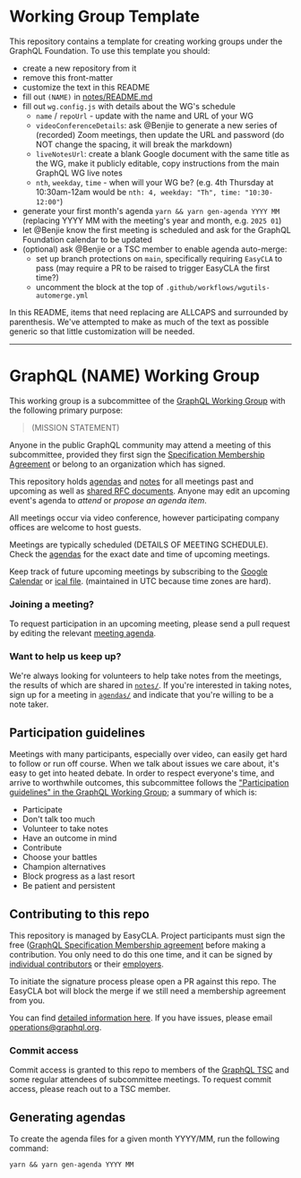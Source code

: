 # Working Group Template

This repository contains a template for creating working groups under the
GraphQL Foundation. To use this template you should:

- create a new repository from it
- remove this front-matter
- customize the text in this README
- fill out `(NAME)` in [notes/README.md](notes/README.md)
- fill out `wg.config.js` with details about the WG's schedule
  - `name` / `repoUrl` - update with the name and URL of your WG
  - `videoConferenceDetails`: ask @Benjie to generate a new series of (recorded) Zoom meetings, then update the URL and password (do NOT change the spacing, it will break the markdown)
  - `liveNotesUrl`: create a blank Google document with the same title as the
    WG, make it publicly editable, copy instructions from the main GraphQL WG
    live notes
  - `nth`, `weekday`, `time` - when will your WG be? (e.g. 4th Thursday at 10:30am-12am would be `nth: 4, weekday: "Th", time: "10:30-12:00"`)
- generate your first month's agenda `yarn && yarn gen-agenda YYYY MM` (replacing YYYY MM with the meeting's year and month, e.g. `2025 01`)
- let @Benjie know the first meeting is scheduled and ask for the GraphQL Foundation calendar to be updated
- (optional) ask @Benjie or a TSC member to enable agenda auto-merge:
  - set up branch protections on `main`, specifically requiring `EasyCLA` to pass (may require a PR to be raised to trigger EasyCLA the first time?)
  - uncomment the block at the top of `.github/workflows/wgutils-automerge.yml`

In this README, items that need replacing are ALLCAPS and surrounded by
parenthesis. We've attempted to make as much of the text as possible generic so
that little customization will be needed.

---

# GraphQL (NAME) Working Group

This working group is a subcommittee of the
[GraphQL Working Group](https://github.com/graphql/graphql-wg) with the
following primary purpose:

> (MISSION STATEMENT)

Anyone in the public GraphQL community may attend a meeting of this
subcommittee, provided they first sign the
[Specification Membership Agreement](https://github.com/graphql/graphql-wg/tree/main/membership)
or belong to an organization which has signed.

This repository holds [agendas](./agendas) and [notes](./notes) for all meetings
past and upcoming as well as [shared RFC documents](./rfcs). Anyone may edit an
upcoming event's agenda to _attend_ or _propose an agenda item_.

All meetings occur via video conference, however participating company offices
are welcome to host guests.

Meetings are typically scheduled (DETAILS OF MEETING SCHEDULE). Check the
[agendas](./agendas) for the exact date and time of upcoming meetings.

Keep track of future upcoming meetings by subscribing to the
[Google Calendar](https://calendar.google.com/calendar?cid=bGludXhmb3VuZGF0aW9uLm9yZ19pazc5dDl1dWoycDMyaTNyMjAzZGd2NW1vOEBncm91cC5jYWxlbmRhci5nb29nbGUuY29t)
or
[ical file](https://calendar.google.com/calendar/ical/linuxfoundation.org_ik79t9uuj2p32i3r203dgv5mo8%40group.calendar.google.com/public/basic.ics).
(maintained in UTC because time zones are hard).

### Joining a meeting?

To request participation in an upcoming meeting, please send a pull request by
editing the relevant [meeting agenda](./agendas).

### Want to help us keep up?

We're always looking for volunteers to help take notes from the meetings, the
results of which are shared in [`notes/`](./notes). If you're interested in
taking notes, sign up for a meeting in [`agendas/`](./agendas) and indicate that
you're willing to be a note taker.

## Participation guidelines

Meetings with many participants, especially over video, can easily get hard to
follow or run off course. When we talk about issues we care about, it's easy to
get into heated debate. In order to respect everyone's time, and arrive to
worthwhile outcomes, this subcommittee follows the
["Participation guidelines" in the GraphQL Working Group](https://github.com/graphql/graphql-wg/blob/main/README.md#participation-guidelines);
a summary of which is:

- Participate
- Don't talk too much
- Volunteer to take notes
- Have an outcome in mind
- Contribute
- Choose your battles
- Champion alternatives
- Block progress as a last resort
- Be patient and persistent

## Contributing to this repo

This repository is managed by EasyCLA. Project participants must sign the free
([GraphQL Specification Membership agreement](https://preview-spec-membership.graphql.org)
before making a contribution. You only need to do this one time, and it can be
signed by
[individual contributors](http://individual-spec-membership.graphql.org/) or
their [employers](http://corporate-spec-membership.graphql.org/).

To initiate the signature process please open a PR against this repo. The
EasyCLA bot will block the merge if we still need a membership agreement from
you.

You can find
[detailed information here](https://github.com/graphql/graphql-wg/tree/main/membership).
If you have issues, please email
[operations@graphql.org](mailto:operations@graphql.org).

### Commit access

Commit access is granted to this repo to members of the
[GraphQL TSC](./GraphQL-TSC.md) and some regular attendees of subcommittee
meetings. To request commit access, please reach out to a TSC member.

## Generating agendas

To create the agenda files for a given month YYYY/MM, run the following command:

```
yarn && yarn gen-agenda YYYY MM
```
